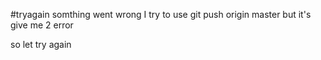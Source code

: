 #tryagain  somthing went wrong
I try to use git push origin master but it's give me 2 error

so let try again